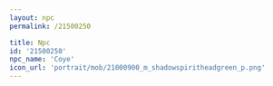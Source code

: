 ```yaml
---
layout: npc
permalink: /21500250

title: Npc
id: '21500250'
npc_name: 'Coye'
icon_url: 'portrait/mob/21000900_m_shadowspiritheadgreen_p.png'
---
```

